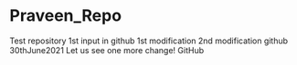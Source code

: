 # Praveen_Repo
Test repository
1st input in github
1st modification
2nd modification github
30thJune2021
Let us see one more change!
GitHub
